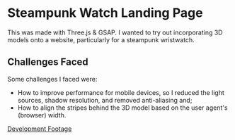 ﻿# Steampunk Watch Landing Page
This was made with Three.js & GSAP. I wanted to try out incorporating 3D models onto a website, particularly for a steampunk wristwatch.

## Challenges Faced 
Some challenges I faced were: 
<ul>
  <li>How to improve performance for mobile devices, so I reduced the light sources, shadow resolution, and removed anti-aliasing and;</li>
  <li>How to align the stripes behind the 3D model based on the user agent's (browser) width.</li>
</ul>



[Development Footage](https://drive.google.com/drive/folders/1Cch-eDcga3LYIGnze3uUez6lN5RWrRtv?usp=drive_link)
